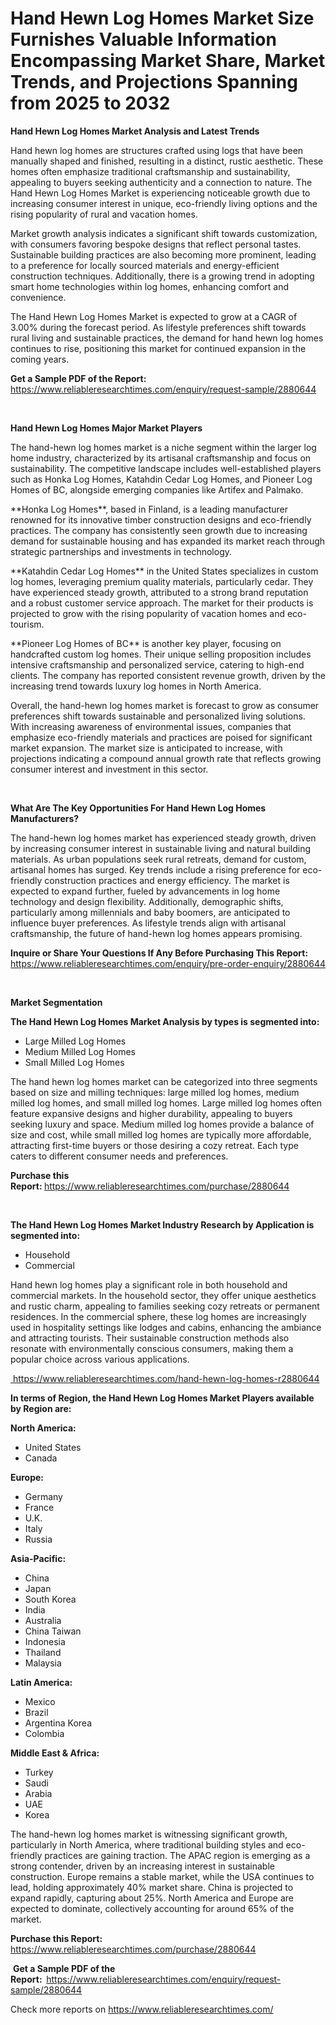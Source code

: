 <p><h1>Hand Hewn Log Homes Market Size Furnishes Valuable Information Encompassing Market Share, Market Trends, and Projections Spanning from 2025 to 2032</h1></p><p><strong>Hand Hewn Log Homes Market Analysis and Latest Trends</strong></p>
<p><p>Hand hewn log homes are structures crafted using logs that have been manually shaped and finished, resulting in a distinct, rustic aesthetic. These homes often emphasize traditional craftsmanship and sustainability, appealing to buyers seeking authenticity and a connection to nature. The Hand Hewn Log Homes Market is experiencing noticeable growth due to increasing consumer interest in unique, eco-friendly living options and the rising popularity of rural and vacation homes.</p><p>Market growth analysis indicates a significant shift towards customization, with consumers favoring bespoke designs that reflect personal tastes. Sustainable building practices are also becoming more prominent, leading to a preference for locally sourced materials and energy-efficient construction techniques. Additionally, there is a growing trend in adopting smart home technologies within log homes, enhancing comfort and convenience.</p><p>The Hand Hewn Log Homes Market is expected to grow at a CAGR of 3.00% during the forecast period. As lifestyle preferences shift towards rural living and sustainable practices, the demand for hand hewn log homes continues to rise, positioning this market for continued expansion in the coming years.</p></p>
<p><strong>Get a Sample PDF of the Report:&nbsp;</strong> <a href="https://www.reliableresearchtimes.com/enquiry/request-sample/2880644?utm_campaign=2631&utm_medium=2&utm_source=Github&utm_content=ia&utm_term=12032025&utm_id=hand-hewn-log-homes">https://www.reliableresearchtimes.com/enquiry/request-sample/2880644</a></p>
<p>&nbsp;</p>
<p><strong>Hand Hewn Log Homes Major Market Players</strong></p>
<p><p>The hand-hewn log homes market is a niche segment within the larger log home industry, characterized by its artisanal craftsmanship and focus on sustainability. The competitive landscape includes well-established players such as Honka Log Homes, Katahdin Cedar Log Homes, and Pioneer Log Homes of BC, alongside emerging companies like Artifex and Palmako.</p><p>**Honka Log Homes**, based in Finland, is a leading manufacturer renowned for its innovative timber construction designs and eco-friendly practices. The company has consistently seen growth due to increasing demand for sustainable housing and has expanded its market reach through strategic partnerships and investments in technology.</p><p>**Katahdin Cedar Log Homes** in the United States specializes in custom log homes, leveraging premium quality materials, particularly cedar. They have experienced steady growth, attributed to a strong brand reputation and a robust customer service approach. The market for their products is projected to grow with the rising popularity of vacation homes and eco-tourism.</p><p>**Pioneer Log Homes of BC** is another key player, focusing on handcrafted custom log homes. Their unique selling proposition includes intensive craftsmanship and personalized service, catering to high-end clients. The company has reported consistent revenue growth, driven by the increasing trend towards luxury log homes in North America.</p><p>Overall, the hand-hewn log homes market is forecast to grow as consumer preferences shift towards sustainable and personalized living solutions. With increasing awareness of environmental issues, companies that emphasize eco-friendly materials and practices are poised for significant market expansion. The market size is anticipated to increase, with projections indicating a compound annual growth rate that reflects growing consumer interest and investment in this sector.</p></p>
<p>&nbsp;</p>
<p><strong>What Are The Key Opportunities For Hand Hewn Log Homes Manufacturers?</strong></p>
<p><p>The hand-hewn log homes market has experienced steady growth, driven by increasing consumer interest in sustainable living and natural building materials. As urban populations seek rural retreats, demand for custom, artisanal homes has surged. Key trends include a rising preference for eco-friendly construction practices and energy efficiency. The market is expected to expand further, fueled by advancements in log home technology and design flexibility. Additionally, demographic shifts, particularly among millennials and baby boomers, are anticipated to influence buyer preferences. As lifestyle trends align with artisanal craftsmanship, the future of hand-hewn log homes appears promising.</p></p>
<p><strong>Inquire or Share Your Questions If Any Before Purchasing This Report:</strong> <a href="https://www.reliableresearchtimes.com/enquiry/pre-order-enquiry/2880644?utm_campaign=2631&utm_medium=2&utm_source=Github&utm_content=ia&utm_term=12032025&utm_id=hand-hewn-log-homes">https://www.reliableresearchtimes.com/enquiry/pre-order-enquiry/2880644</a></p>
<p>&nbsp;</p>
<p><strong>Market Segmentation</strong></p>
<p><strong>The Hand Hewn Log Homes Market Analysis by types is segmented into:</strong></p>
<p><ul><li>Large Milled Log Homes</li><li>Medium Milled Log Homes</li><li>Small Milled Log Homes</li></ul></p>
<p><p>The hand hewn log homes market can be categorized into three segments based on size and milling techniques: large milled log homes, medium milled log homes, and small milled log homes. Large milled log homes often feature expansive designs and higher durability, appealing to buyers seeking luxury and space. Medium milled log homes provide a balance of size and cost, while small milled log homes are typically more affordable, attracting first-time buyers or those desiring a cozy retreat. Each type caters to different consumer needs and preferences.</p></p>
<p><strong>Purchase this Report:&nbsp;</strong><a href="https://www.reliableresearchtimes.com/purchase/2880644?utm_campaign=2631&utm_medium=2&utm_source=Github&utm_content=ia&utm_term=12032025&utm_id=hand-hewn-log-homes">https://www.reliableresearchtimes.com/purchase/2880644</a></p>
<p>&nbsp;</p>
<p><strong>The Hand Hewn Log Homes Market Industry Research by Application is segmented into:</strong></p>
<p><ul><li>Household</li><li>Commercial</li></ul></p>
<p><p>Hand hewn log homes play a significant role in both household and commercial markets. In the household sector, they offer unique aesthetics and rustic charm, appealing to families seeking cozy retreats or permanent residences. In the commercial sphere, these log homes are increasingly used in hospitality settings like lodges and cabins, enhancing the ambiance and attracting tourists. Their sustainable construction methods also resonate with environmentally conscious consumers, making them a popular choice across various applications.</p></p>
<p><a href="https://www.reliableresearchtimes.com/hand-hewn-log-homes-r2880644?utm_campaign=2631&utm_medium=2&utm_source=Github&utm_content=ia&utm_term=12032025&utm_id=hand-hewn-log-homes">&nbsp;https://www.reliableresearchtimes.com/hand-hewn-log-homes-r2880644</a></p>
<p><strong>In terms of Region, the Hand Hewn Log Homes Market Players available by Region are:</strong></p>
<p>
    <p> <strong> North America: </strong>
        <ul>
            <li>United States</li>
            <li>Canada</li>
        </ul>
        </p> 
    <p> <strong> Europe: </strong>
        <ul>
            <li>Germany</li>
            <li>France</li>
            <li>U.K.</li>
            <li>Italy</li>
            <li>Russia</li>
        </ul>
        </p> 
    <p> <strong> Asia-Pacific: </strong>
        <ul>
            <li>China</li>
            <li>Japan</li>
            <li>South Korea</li>
            <li>India</li>
            <li>Australia</li>
            <li>China Taiwan</li>
            <li>Indonesia</li>
            <li>Thailand</li>
            <li>Malaysia</li>
        </ul>
        </p> 
    <p> <strong> Latin America: </strong>
        <ul>
            <li>Mexico</li>
            <li>Brazil</li>
            <li>Argentina Korea</li>
            <li>Colombia</li>
        </ul>
        </p> 
    <p> <strong> Middle East & Africa: </strong>
        <ul>
            <li>Turkey</li>
            <li>Saudi</li>
            <li>Arabia</li>
            <li>UAE</li>
            <li>Korea</li>
        </ul>
    </p>
    </p>
<p><p>The hand-hewn log homes market is witnessing significant growth, particularly in North America, where traditional building styles and eco-friendly practices are gaining traction. The APAC region is emerging as a strong contender, driven by an increasing interest in sustainable construction. Europe remains a stable market, while the USA continues to lead, holding approximately 40% market share. China is projected to expand rapidly, capturing about 25%. North America and Europe are expected to dominate, collectively accounting for around 65% of the market.</p></p>
<p><strong>Purchase this Report: </strong><a href="https://www.reliableresearchtimes.com/purchase/2880644?utm_campaign=2631&utm_medium=2&utm_source=Github&utm_content=ia&utm_term=12032025&utm_id=hand-hewn-log-homes">https://www.reliableresearchtimes.com/purchase/2880644</a></p>
<p>&nbsp;<strong>Get a Sample PDF of the Report:&nbsp;&nbsp;</strong><a href="https://www.reliableresearchtimes.com/enquiry/request-sample/2880644?utm_campaign=2631&utm_medium=2&utm_source=Github&utm_content=ia&utm_term=12032025&utm_id=hand-hewn-log-homes">https://www.reliableresearchtimes.com/enquiry/request-sample/2880644</a></p>
<p><strong></strong></p>
<p>Check more reports on <a href="https://www.reliableresearchtimes.com/?utm_campaign=2631&utm_medium=2&utm_source=Github&utm_content=ia&utm_term=12032025&utm_id=hand-hewn-log-homes">https://www.reliableresearchtimes.com/</a></p>